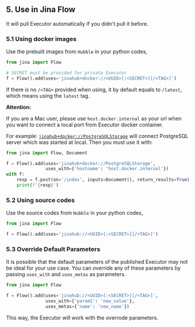 ## 5. Use in Jina Flow

It will pull Executor automatically if you didn't pull it before.

### 5.1 Using docker images

Use the prebuilt images from `Hubble` in your python codes,

```python
from jina import Flow

# SECRET must be provided for private Executor
f = Flow().add(uses='jinahub+docker://<UUID>[:<SECRET>][/<TAG>]')
```

If there is no `/<TAG>` provided when using, it by default equals to `/latest`, which means using the `latest` tag.

**Attention:**

If you are a Mac user, please use `host.docker.internal` as your url when you want to connect a local port from Executor
docker container.

For
example: [`jinahub+docker://PostgreSQLStorage`](https://github.com/jina-ai/executor-indexers/tree/main/jinahub/indexers/storage/PostgreSQLStorage)
will connect PostgreSQL server which was started at local. Then you must use it with:

```python
from jina import Flow, Document

f = Flow().add(uses='jinahub+docker://PostgreSQLStorage', 
               uses_with={'hostname': 'host.docker.internal'})
with f:
    resp = f.post(on='/index', inputs=Document(), return_results=True)
    print(f'{resp}')
```

### 5.2 Using source codes

Use the source codes from `Hubble` in your python codes,

```python
from jina import Flow

f = Flow().add(uses='jinahub://<UUID>[:<SECRET>][/<TAG>]')
```

### 5.3 Override Default Parameters

It is possible that the default parameters of the published Executor may not be ideal for your use case. You can override
any of these parameters by passing `uses_with` and `uses_metas` as parameters.

```python
from jina import Flow

f = Flow().add(uses='jinahub://<UUID>[:<SECRET>][/<TAG>]', 
               uses_with={'param1': 'new_value'},
               uses_metas={'name': 'new_name'})
```

This way, the Executor will work with the overrode parameters.
